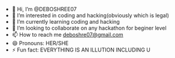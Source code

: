 - 👋 Hi, I’m @DEBOSHREE07
- 👀 I’m interested in coding and hacking(obviously which is legal)
- 🌱 I’m currently learning coding and hacking 
- 💞️ I’m looking to collaborate on any hackathon for beginer level
- 📫 How to reach me deboshre07@gmail.com 
- 😄 Pronouns: HER/SHE
- ⚡ Fun fact: EVERYTHING IS AN ILLUTION INCLUDING U

<!---
DEBOSHREE07/DEBOSHREE07 is a ✨ special ✨ repository because its `README.md` (this file) appears on your GitHub profile.
You can click the Preview link to take a look at your changes.
--->

